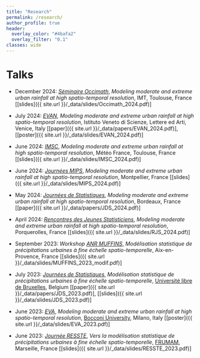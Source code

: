 ```yaml
---
title: "Research"
permalink: /research/
author_profile: true
header:
  overlay_color: "#4bafa2"
  overlay_filter: "0.1"
classes: wide
---
```


# Talks

- December 2024: [*Séminaire Occimath*](https://indico.math.cnrs.fr/event/13025/), *Modeling moderate and extreme urban rainfall at high spatio-temporal resolution*, IMT, Toulouse, France \[[slides]({{ site.url }}/_data/slides/Occimath_2024.pdf)\]

- July 2024: [*EVAN*](https://www.istitutoveneto.it/evan2024), *Modeling moderate and extreme urban rainfall at high spatio-temporal resolution*, Istituto Veneto di Scienze, Lettere ed Arti, Venice, Italy \[[paper]({{ site.url }}/_data/papers/EVAN_2024.pdf)\], \[[poster]({{ site.url }}/_data/slides/EVAN_2024.pdf)\] 

- June 2024: [*IMSC*](https://jds2024.sciencesconf.org/), *Modeling moderate and extreme urban rainfall at high spatio-temporal resolution*, Météo France, Toulouse, France \[[slides]({{ site.url }}/_data/slides/IMSC_2024.pdf)\]

- June 2024: [*Journées MIPS*](https://jds2024.sciencesconf.org/), *Modeling moderate and extreme urban rainfall at
high spatio-temporal resolution*, Montpellier, France \[[slides]({{ site.url }}/_data/slides/MIPS_2024.pdf)\]

- May 2024: [*Journées de Statistiques*](https://jds2024.sciencesconf.org/), *Modeling moderate and extreme urban rainfall at
high spatio-temporal resolution*, Bordeaux, France \[[paper]({{ site.url }}/_data/papers/JDS_2024.pdf)\]

- April 2024: [*Rencontres des Jeunes Statisticiens*](https://rjs2024.sciencesconf.org/), *Modeling moderate and extreme urban rainfall at
high spatio-temporal resolution*, Porquerolles, France \[[slides]({{ site.url }}/_data/slides/RJS_2024.pdf)\]

- September 2023: *Workshop* [*ANR MUFFINS*](https://anr.fr/Projet-ANR-21-CE04-0021), *Modélisation statistique de précipitations urbaines à fine échelle spatio-temporelle*, Aix-en-Provence, France \[[slides]({{ site.url }}/_data/slides/MUFFINS_2023_modif.pdf)\]

- July 2023: [*Journées de Statistiques*](https://jds2023.sciencesconf.org/), *Modélisation statistique de précipitations urbaines à fine échelle spatio-temporelle*, [Université libre de Bruxelles](https://www.ulb.be/), Belgium \[[paper]({{ site.url }}/_data/papers/JDS_2023.pdf)\], \[[slides]({{ site.url }}/_data/slides/JDS_2023.pdf)\]

- June 2023: [*EVA*](https://dec.unibocconi.eu/research/extreme-value-analysis-eva-2023), *Modeling moderate and extreme urban rainfall at
high spatio-temporal resolution*, [Bocconi University](https://www.unibocconi.eu/), Milano, Italy \[[poster]({{ site.url }}/_data/slides/EVA_2023.pdf)\]

- June 2023: [*Journée RESSTE*](https://reseau-resste.mathnum.inrae.fr/node/28), *Vers la modélisation statistique de précipitations urbaines à fine échelle spatio-temporelle*, [FRUMAM](https://frumam.cnrs-mrs.fr/presentation/), Marseille, France \[[slides]({{ site.url }}/_data/slides/RESSTE_2023.pdf)\]







